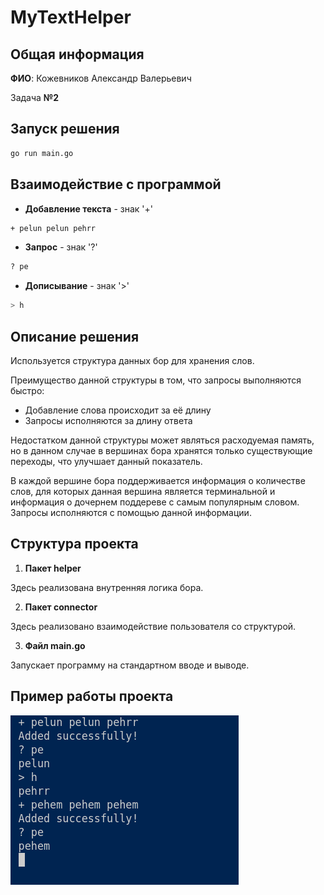 # MyTextHelper

## Общая информация

__ФИО__: Кожевников Александр Валерьевич

Задача __№2__

## Запуск решения

```bash
go run main.go
```

## Взаимодействие с программой

- __Добавление текста__ - знак '+'
```bash
+ pelun pelun pehrr
```

- __Запрос__ - знак '?'
```bash
? pe
```

- __Дописывание__ - знак '>'
```bash
> h
```

## Описание решения

Используется структура данных бор для хранения слов.

Преимущество данной структуры в том, что запросы выполняются быстро:
- Добавление слова происходит за её длину
- Запросы исполняются за длину ответа

Недостатком данной структуры может являться расходуемая память, но в данном случае в вершинах бора хранятся только существующие переходы, что улучшает данный показатель.

В каждой вершине бора поддерживается информация о количестве слов, для которых данная вершина является терминальной и информация о дочернем поддереве с самым популярным словом. Запросы исполняются с помощью данной информации.

## Структура проекта

1. __Пакет helper__

Здесь реализована внутренняя логика бора.

2. __Пакет connector__

Здесь реализовано взаимодействие пользователя со структурой.

3. __Файл main.go__

Запускает программу на стандартном вводе и выводе.

## Пример работы проекта

![Work example](./screenshots/work_example.png)
